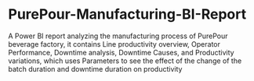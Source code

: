 # PurePour-Manufacturing-BI-Report
A Power BI report analyzing the manufacturing process of PurePour beverage factory, it contains Line productivity overview, Operator Performance, Downtime analysis, Downtime Causes, and Productivity variations, which uses Parameters to see the effect of the change of the batch duration and downtime duration on productivity
